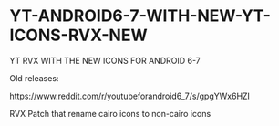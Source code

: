 # YT-ANDROID6-7-WITH-NEW-YT-ICONS-RVX-NEW
YT RVX WITH THE NEW ICONS FOR ANDROID 6-7

Old releases:

https://www.reddit.com/r/youtubeforandroid6_7/s/gpgYWx6HZI

RVX Patch that rename cairo icons to non-cairo icons

